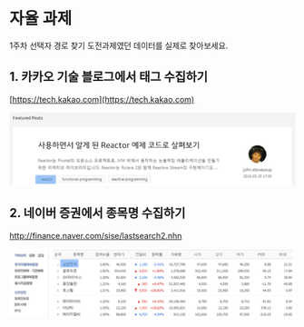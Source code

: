 # 자율 과제

1주차 선택자 경로 찾기 도전과제였던 데이터를 실제로 찾아보세요.

## 1. 카카오 기술 블로그에서 태그 수집하기

[https://tech.kakao.com​](https://tech.kakao.com​)

![](../../.gitbook/assets/image%20%28162%29.png)

## 2. 네이버 증권에서 종목명 수집하기

[http://finance.naver.com/sise/lastsearch2.nhn ](http://finance.naver.com/sise/lastsearch2.nhn%20)

![](../../.gitbook/assets/image%20%28358%29.png)


